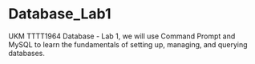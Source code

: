 # Database_Lab1
UKM TTTT1964 Database - Lab 1, we will use Command Prompt and MySQL to learn the fundamentals of setting up, managing, and querying databases.
